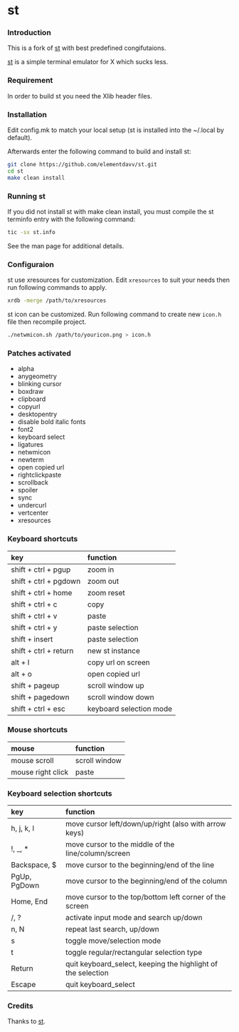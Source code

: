 # st

### Introduction
This is a fork of [st](https://st.suckless.org/) with best predefined congifutaions.

[st](https://st.suckless.org/) is a simple terminal emulator for X which sucks less.

### Requirement
In order to build st you need the Xlib header files.

### Installation
Edit config.mk to match your local setup (st is installed into the ~/.local by default).

Afterwards enter the following command to build and install st:
```bash
git clone https://github.com/elementdavv/st.git
cd st
make clean install
```

### Running st
If you did not install st with make clean install, you must compile the st terminfo entry with the following command:
```bash
tic -sx st.info
```
See the man page for additional details.

### Configuraion
st use xresources for customization. Edit `xresources` to suit your needs then run following commands to apply.
```bash
xrdb -merge /path/to/xresources
```

st icon can be customized. Run following command to create new `icon.h` file then recompile project.
```bash
./netwmicon.sh /path/to/youricon.png > icon.h
```

### Patches activated
- alpha
- anygeometry
- blinking cursor
- boxdraw
- clipboard
- copyurl
- desktopentry
- disable bold italic fonts
- font2
- keyboard select
- ligatures
- netwmicon
- newterm
- open copied url
- rightclickpaste
- scrollback
- spoiler
- sync
- undercurl
- vertcenter
- xresources

### Keyboard shortcuts
|key                    |function               |
|:----------------------|:----------------------|
|shift + ctrl + pgup	|zoom in				|
|shift + ctrl + pgdown	|zoom out				|
|shift + ctrl + home	|zoom reset				|
|shift + ctrl + c		|copy					|
|shift + ctrl + v		|paste					|
|shift + ctrl + y		|paste selection		|
|shift + insert			|paste selection		|
|shift + ctrl + return	|new st instance		|
|alt + l				|copy url on screen		|
|alt + o				|open copied url		|
|shift + pageup			|scroll window up		|
|shift + pagedown		|scroll window down		|
|shift + ctrl + esc		|keyboard selection	mode|

### Mouse shortcuts
|mouse                  |function               |
|:----------------------|:----------------------|
|mouse scroll			|scroll window			|
|mouse right click		|paste					|

### Keyboard selection shortcuts
|key           |function                                                    |
|:-------------|:-----------------------------------------------------------|
|h, j, k, l    |move cursor left/down/up/right (also with arrow keys)		|
|!, \_, *       |move cursor to the middle of the line/column/screen			|
|Backspace, $  |move cursor to the beginning/end of the line				|
|PgUp, PgDown  |move cursor to the beginning/end of the column				|
|Home, End     |move cursor to the top/bottom left corner of the screen		|
|/, ?          |activate input mode and search up/down						|
|n, N          |repeat last search, up/down									|
|s             |toggle move/selection mode									|
|t             |toggle regular/rectangular selection type					|
|Return        |quit keyboard_select, keeping the highlight of the selection|
|Escape        |quit keyboard_select										|

### Credits
Thanks to [st](https://st.suckless.org/).
